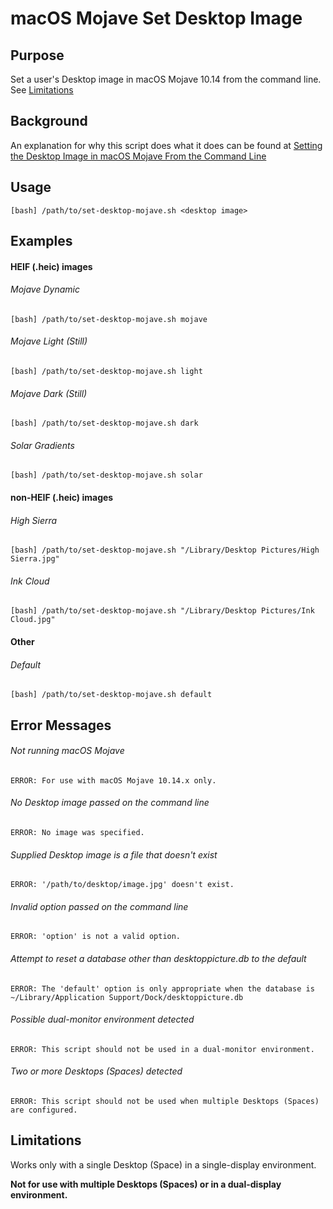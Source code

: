 # macOS Mojave Set Desktop Image

## Purpose
Set a user's Desktop image in macOS Mojave 10.14 from the command line. See [Limitations](#limitations)

## Background
An explanation for why this script does what it does can be found at [Setting the Desktop Image in macOS Mojave From the Command Line](https://www.tech-otaku.com/mac/setting-desktop-image-macos-mojave-from-command-line)

## Usage
`[bash] /path/to/set-desktop-mojave.sh <desktop image>`

## Examples

#### HEIF (.heic) images

###### Mojave Dynamic
`[bash] /path/to/set-desktop-mojave.sh mojave`

###### Mojave Light (Still)
`[bash] /path/to/set-desktop-mojave.sh light`

###### Mojave Dark (Still)
`[bash] /path/to/set-desktop-mojave.sh dark`

###### Solar Gradients
`[bash] /path/to/set-desktop-mojave.sh solar`

#### non-HEIF (.heic) images

###### High Sierra
`[bash] /path/to/set-desktop-mojave.sh "/Library/Desktop Pictures/High Sierra.jpg"`

###### Ink Cloud
`[bash] /path/to/set-desktop-mojave.sh "/Library/Desktop Pictures/Ink Cloud.jpg"`

#### Other

###### Default
`[bash] /path/to/set-desktop-mojave.sh default`

## Error Messages

###### Not running macOS Mojave
`ERROR: For use with macOS Mojave 10.14.x only.`

###### No Desktop image passed on the command line
`ERROR: No image was specified.`

###### Supplied Desktop image is a file that doesn't exist
`ERROR: '/path/to/desktop/image.jpg' doesn't exist.`

###### Invalid option passed on the command line
`ERROR: 'option' is not a valid option.`

###### Attempt to reset a database other than desktoppicture.db to the default
`ERROR: The 'default' option is only appropriate when the database is ~/Library/Application Support/Dock/desktoppicture.db`

###### Possible dual-monitor environment detected
`ERROR: This script should not be used in a dual-monitor environment.`

###### Two or more Desktops (Spaces) detected
`ERROR: This script should not be used when multiple Desktops (Spaces) are configured.`


## Limitations
Works only with a single Desktop (Space) in a single-display environment.

__Not for use with multiple Desktops (Spaces) or in a dual-display environment.__
